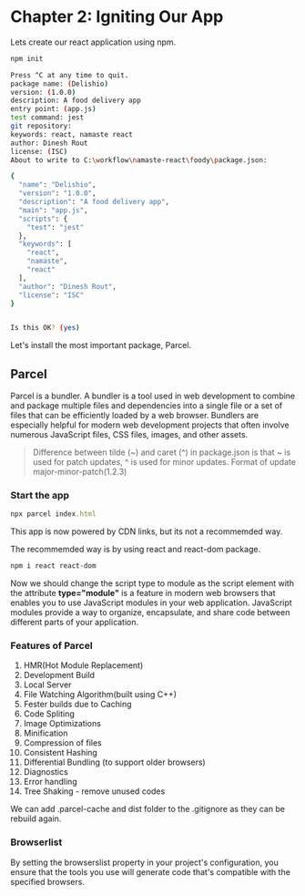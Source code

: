 # Chapter 2: Igniting Our App

Lets create our react application using npm.

```bash
npm init

Press ^C at any time to quit.
package name: (Delishio)
version: (1.0.0)
description: A food delivery app
entry point: (app.js)
test command: jest
git repository:
keywords: react, namaste react
author: Dinesh Rout
license: (ISC)
About to write to C:\workflow\namaste-react\foody\package.json:

{
  "name": "Delishio",
  "version": "1.0.0",
  "description": "A food delivery app",
  "main": "app.js",
  "scripts": {
    "test": "jest"
  },
  "keywords": [
    "react",
    "namaste",
    "react"
  ],
  "author": "Dinesh Rout",
  "license": "ISC"
}


Is this OK? (yes)
```

Let's install the most important package, Parcel.

## Parcel

Parcel is a bundler. A bundler is a tool used in web development to combine and package multiple files and dependencies into a single file or a set of files that can be efficiently loaded by a web browser. Bundlers are especially helpful for modern web development projects that often involve numerous JavaScript files, CSS files, images, and other assets.

> Difference between tilde (~) and caret (^) in package.json is that ~ is used for patch updates, ^ is used for minor updates. Format of update major-minor-patch(1.2.3)

### Start the app

```js
npx parcel index.html
```

This app is now powered by CDN links, but its not a recommemded way.

The recommemded way is by using react and react-dom package.

```bash
npm i react react-dom
```

Now we should change the script type to module as the script element with the attribute **type="module"** is a feature in modern web browsers that enables you to use JavaScript modules in your web application. JavaScript modules provide a way to organize, encapsulate, and share code between different parts of your application.

### Features of Parcel

1. HMR(Hot Module Replacement)
2. Development Build
3. Local Server
4. File Watching Algorithm(built using C++)
5. Fester builds due to Caching
6. Code Spliting
7. Image Optimizations
8. Minification
9. Compression of files
10. Consistent Hashing
11. Differential Bundling (to support older browsers)
12. Diagnostics
13. Error handling
14. Tree Shaking - remove unused codes

We can add .parcel-cache and dist folder to the .gitignore as they can be rebuild again.

### Browserlist

By setting the browserslist property in your project's configuration, you ensure that the tools you use will generate code that's compatible with the specified browsers.
